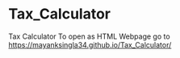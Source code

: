 # Tax_Calculator
Tax Calculator
To open as HTML Webpage go to
https://mayanksingla34.github.io/Tax_Calculator/
